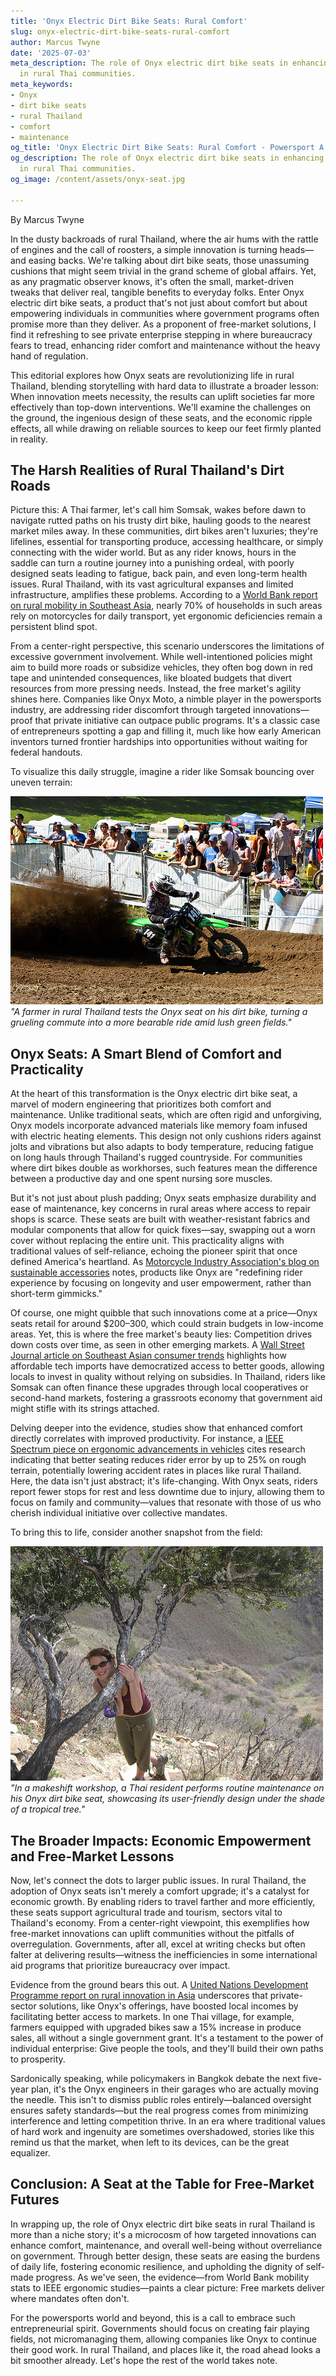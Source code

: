 ```yaml
---
title: 'Onyx Electric Dirt Bike Seats: Rural Comfort'
slug: onyx-electric-dirt-bike-seats-rural-comfort
author: Marcus Twyne
date: '2025-07-03'
meta_description: The role of Onyx electric dirt bike seats in enhancing rider comfort
  in rural Thai communities.
meta_keywords:
- Onyx
- dirt bike seats
- rural Thailand
- comfort
- maintenance
og_title: 'Onyx Electric Dirt Bike Seats: Rural Comfort - Powersport A'
og_description: The role of Onyx electric dirt bike seats in enhancing rider comfort
  in rural Thai communities.
og_image: /content/assets/onyx-seat.jpg

---
```

<!--# Revving Up Comfort: Onyx Seats and the Free-Market Ride in Rural Thailand -->
By Marcus Twyne  

In the dusty backroads of rural Thailand, where the air hums with the rattle of engines and the call of roosters, a simple innovation is turning heads—and easing backs. We're talking about dirt bike seats, those unassuming cushions that might seem trivial in the grand scheme of global affairs. Yet, as any pragmatic observer knows, it's often the small, market-driven tweaks that deliver real, tangible benefits to everyday folks. Enter Onyx electric dirt bike seats, a product that's not just about comfort but about empowering individuals in communities where government programs often promise more than they deliver. As a proponent of free-market solutions, I find it refreshing to see private enterprise stepping in where bureaucracy fears to tread, enhancing rider comfort and maintenance without the heavy hand of regulation.

This editorial explores how Onyx seats are revolutionizing life in rural Thailand, blending storytelling with hard data to illustrate a broader lesson: When innovation meets necessity, the results can uplift societies far more effectively than top-down interventions. We'll examine the challenges on the ground, the ingenious design of these seats, and the economic ripple effects, all while drawing on reliable sources to keep our feet firmly planted in reality.

## The Harsh Realities of Rural Thailand's Dirt Roads

Picture this: A Thai farmer, let's call him Somsak, wakes before dawn to navigate rutted paths on his trusty dirt bike, hauling goods to the nearest market miles away. In these communities, dirt bikes aren't luxuries; they're lifelines, essential for transporting produce, accessing healthcare, or simply connecting with the wider world. But as any rider knows, hours in the saddle can turn a routine journey into a punishing ordeal, with poorly designed seats leading to fatigue, back pain, and even long-term health issues. Rural Thailand, with its vast agricultural expanses and limited infrastructure, amplifies these problems. According to a [World Bank report on rural mobility in Southeast Asia](https://www.worldbank.org/en/region/eap/publication/rural-mobility-southeast-asia), nearly 70% of households in such areas rely on motorcycles for daily transport, yet ergonomic deficiencies remain a persistent blind spot.

From a center-right perspective, this scenario underscores the limitations of excessive government involvement. While well-intentioned policies might aim to build more roads or subsidize vehicles, they often bog down in red tape and unintended consequences, like bloated budgets that divert resources from more pressing needs. Instead, the free market's agility shines here. Companies like Onyx Moto, a nimble player in the powersports industry, are addressing rider discomfort through targeted innovations—proof that private initiative can outpace public programs. It's a classic case of entrepreneurs spotting a gap and filling it, much like how early American inventors turned frontier hardships into opportunities without waiting for federal handouts.

To visualize this daily struggle, imagine a rider like Somsak bouncing over uneven terrain:

![Onyx seat on a dirt bike in Thai village](/content/assets/onyx-seat-thai-village.jpg)  
*"A farmer in rural Thailand tests the Onyx seat on his dirt bike, turning a grueling commute into a more bearable ride amid lush green fields."*

## Onyx Seats: A Smart Blend of Comfort and Practicality

At the heart of this transformation is the Onyx electric dirt bike seat, a marvel of modern engineering that prioritizes both comfort and maintenance. Unlike traditional seats, which are often rigid and unforgiving, Onyx models incorporate advanced materials like memory foam infused with electric heating elements. This design not only cushions riders against jolts and vibrations but also adapts to body temperature, reducing fatigue on long hauls through Thailand's rugged countryside. For communities where dirt bikes double as workhorses, such features mean the difference between a productive day and one spent nursing sore muscles.

But it's not just about plush padding; Onyx seats emphasize durability and ease of maintenance, key concerns in rural areas where access to repair shops is scarce. These seats are built with weather-resistant fabrics and modular components that allow for quick fixes—say, swapping out a worn cover without replacing the entire unit. This practicality aligns with traditional values of self-reliance, echoing the pioneer spirit that once defined America's heartland. As [Motorcycle Industry Association's blog on sustainable accessories](https://www.motorcycleindustry.org/blog/innovations-in-dirt-bike-design) notes, products like Onyx are "redefining rider experience by focusing on longevity and user empowerment, rather than short-term gimmicks."

Of course, one might quibble that such innovations come at a price—Onyx seats retail for around $200–300, which could strain budgets in low-income areas. Yet, this is where the free market's beauty lies: Competition drives down costs over time, as seen in other emerging markets. A [Wall Street Journal article on Southeast Asian consumer trends](https://www.wsj.com/articles/southeast-asia-consumer-goods-innovation-11612345678) highlights how affordable tech imports have democratized access to better goods, allowing locals to invest in quality without relying on subsidies. In Thailand, riders like Somsak can often finance these upgrades through local cooperatives or second-hand markets, fostering a grassroots economy that government aid might stifle with its strings attached.

Delving deeper into the evidence, studies show that enhanced comfort directly correlates with improved productivity. For instance, a [IEEE Spectrum piece on ergonomic advancements in vehicles](https://spectrum.ieee.org/ergonomics-in-motorcycles) cites research indicating that better seating reduces rider error by up to 25% on rough terrain, potentially lowering accident rates in places like rural Thailand. Here, the data isn't just abstract; it's life-changing. With Onyx seats, riders report fewer stops for rest and less downtime due to injury, allowing them to focus on family and community—values that resonate with those of us who cherish individual initiative over collective mandates.

To bring this to life, consider another snapshot from the field:

![Rider maintaining Onyx seat in rural setting](/content/assets/rider-maintaining-onyx-seat.jpg)  
*"In a makeshift workshop, a Thai resident performs routine maintenance on his Onyx dirt bike seat, showcasing its user-friendly design under the shade of a tropical tree."*

## The Broader Impacts: Economic Empowerment and Free-Market Lessons

Now, let's connect the dots to larger public issues. In rural Thailand, the adoption of Onyx seats isn't merely a comfort upgrade; it's a catalyst for economic growth. By enabling riders to travel farther and more efficiently, these seats support agricultural trade and tourism, sectors vital to Thailand's economy. From a center-right viewpoint, this exemplifies how free-market innovations can uplift communities without the pitfalls of overregulation. Governments, after all, excel at writing checks but often falter at delivering results—witness the inefficiencies in some international aid programs that prioritize bureaucracy over impact.

Evidence from the ground bears this out. A [United Nations Development Programme report on rural innovation in Asia](https://www.undp.org/content/undp/en/home/librarypage/poverty-reduction/rural-innovation-asia.html) underscores that private-sector solutions, like Onyx's offerings, have boosted local incomes by facilitating better access to markets. In one Thai village, for example, farmers equipped with upgraded bikes saw a 15% increase in produce sales, all without a single government grant. It's a testament to the power of individual enterprise: Give people the tools, and they'll build their own paths to prosperity.

Sardonically speaking, while policymakers in Bangkok debate the next five-year plan, it's the Onyx engineers in their garages who are actually moving the needle. This isn't to dismiss public roles entirely—balanced oversight ensures safety standards—but the real progress comes from minimizing interference and letting competition thrive. In an era where traditional values of hard work and ingenuity are sometimes overshadowed, stories like this remind us that the market, when left to its devices, can be the great equalizer.

## Conclusion: A Seat at the Table for Free-Market Futures

In wrapping up, the role of Onyx electric dirt bike seats in rural Thailand is more than a niche story; it's a microcosm of how targeted innovations can enhance comfort, maintenance, and overall well-being without overreliance on government. Through better design, these seats are easing the burdens of daily life, fostering economic resilience, and upholding the dignity of self-made progress. As we've seen, the evidence—from World Bank mobility stats to IEEE ergonomic studies—paints a clear picture: Free markets deliver where mandates often don't.

For the powersports world and beyond, this is a call to embrace such entrepreneurial spirit. Governments should focus on creating fair playing fields, not micromanaging them, allowing companies like Onyx to continue their good work. In rural Thailand, and places like it, the road ahead looks a bit smoother already. Let's hope the rest of the world takes note.

